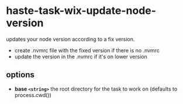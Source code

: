# haste-task-wix-update-node-version
updates your node version according to a fix version.

* create .nvmrc file with the fixed version if there is no .nvmrc
* update the version in the .nvmrc if it's on lower version

## options
* **base `<string>`** the root directory for the task to work on (defaults to process.cwd())
